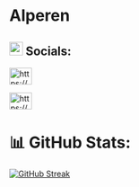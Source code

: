 # Alperen

## <img src="https://github.com/TheDudeThatCode/TheDudeThatCode/blob/master/Assets/Earth.gif" width="24px">  **Socials:** 

<a href="https://www.instagram.com/alperenns_/" target="blank"><img align="center" src="https://raw.githubusercontent.com/rahuldkjain/github-profile-readme-generator/master/src/images/icons/Social/instagram.svg" alt="https://www.instagram.com/alperenns_/" height="30" width="40" />
  
  <a href="https://www.linkedin.com/in/alperen-ince/" target="blank"><img align="center" src="https://raw.githubusercontent.com/rahuldkjain/github-profile-readme-generator/master/src/images/icons/Social/linked-in-alt.svg" alt="https://www.linkedin.com/in/alperen-ince/" height="30" width="40" /></a> 


# 📊 GitHub Stats:

[![GitHub Streak](https://github-readme-streak-stats.herokuapp.com?user=aince&theme=modern-lilac2&border_radius=5&locale=tr&date_format=j%20M%5B%20Y%5D)](https://git.io/streak-stats)

